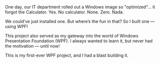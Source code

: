 One day, our IT department rolled out a Windows image so "optimized"… it forgot the Calculator. Yes. No calculator. None. Zero. Nada.

We could’ve just installed one. But where’s the fun in that?
So I built one — using WPF!

This project also served as my gateway into the world of Windows Presentation Foundation (WPF). I always wanted to learn it, but never had the motivation — until now!

This is my first-ever WPF project, and I had a blast building it.
